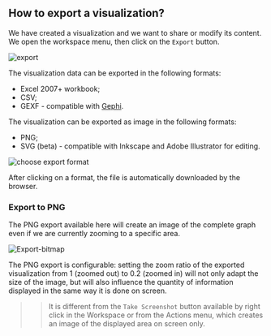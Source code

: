 ## How to export a visualization?

We have created a visualization and we want to share or modify its content. We open the workspace menu, then click on the ```Export``` button.

![export](https://dl.dropboxusercontent.com/s/5krq1ngzkvx8nft/65.png?dl=0)

The visualization data can be exported in the following formats:

* Excel 2007+ workbook;
* CSV;
* GEXF - compatible with [Gephi](https://gephi.github.io/).

The visualization can be exported as image in the following formats:

* PNG;
* SVG (beta) - compatible with Inkscape and Adobe Illustrator for editing.

![choose export format](https://dl.dropboxusercontent.com/s/8c7r42bihqqkimv/66.png?dl=0)

After clicking on a format, the file is automatically downloaded by the browser.

### Export to PNG

The PNG export available here will create an image of the complete graph even if we are currently zooming to a specific area.

![Export-bitmap](https://dl.dropboxusercontent.com/s/ni63xsuojwb8ewp/114.png?dl=0)

The PNG export is configurable: setting the zoom ratio of the exported visualization from 1 (zoomed out) to 0.2 (zoomed in) will not only adapt the size of the image, but will also influence the quantity of information displayed in the same way it is done on screen.

>> It is different from the ```Take Screenshot``` button available by right click in the Workspace or from the Actions menu, which creates an image of the displayed area on screen only.
